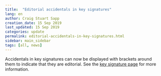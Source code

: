 ```yaml
---
title:  "Editorial accidentals in key signatures"
lang: en
author: Craig Stuart Sapp
creation_date: 15 Sep 2019
last_updated: 15 Sep 2019
categories: update
permalink: editorial-accidentals-in-key-signatures.html
sidebar: main_sidebar
tags: [all, news]
---
```


Accidentals in key signatures can now be displayed with brackets
around them to indicate that they are editorial.  See the <a
href="/humdrum/keysig">key signature page</a> for
more information.



